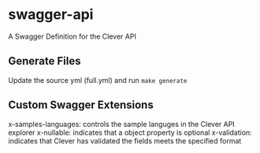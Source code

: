# swagger-api

A Swagger Definition for the Clever API


## Generate Files
Update the source yml (full.yml) and run `make generate`

## Custom Swagger Extensions

x-samples-languages: controls the sample languges in the Clever API explorer
x-nullable: indicates that a object property is optional
x-validation: indicates that Clever has validated the fields meets the specified format
